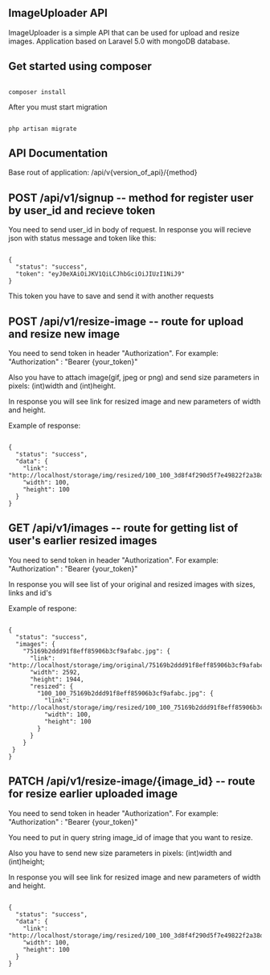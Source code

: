 ## ImageUploader API

ImageUploader is a simple API that can be used for upload and resize images. 
Application based on Laravel 5.0 with mongoDB database. 

## Get started using composer

```

composer install
```


After you must start migration


```

php artisan migrate
```


## API Documentation

Base rout of application: /api/v{version_of_api}/{method}

## POST /api/v1/signup -- method for register user by user_id and recieve token 

You need to send user_id in body of request. 
In response you will recieve json with status message and token like this:

```

{
  "status": "success",
  "token": "eyJ0eXAiOiJKV1QiLCJhbGciOiJIUzI1NiJ9"
}
```


This token you have to save and send it with another requests

## POST /api/v1/resize-image -- route for upload and resize new image

You need to send token in header "Authorization". For example: "Authorization" : "Bearer {your_token}"

Also you have to attach image(gif, jpeg or png) and send size parameters in pixels: (int)width and (int)height.

In response you will see link for resized image and new parameters of width and height.

Example of response:

```

{
  "status": "success",
  "data": {
    "link": "http://localhost/storage/img/resized/100_100_3d8f4f290d5f7e49822f2a38d7aa9e76_56ec0b59ddfccda40400003c.png",
    "width": 100,
    "height": 100
  }
}
```


## GET /api/v1/images -- route for getting list of user's earlier resized images

You need to send token in header "Authorization". For example: "Authorization" : "Bearer {your_token}"

In response you will see list of your original and resized images with sizes, links and id's

Example of respone:

```

{
  "status": "success",
  "images": {
    "75169b2ddd91f8eff85906b3cf9afabc.jpg": {
      "link": "http://localhost/storage/img/original/75169b2ddd91f8eff85906b3cf9afabc.jpg",
      "width": 2592,
      "height": 1944,
      "resized": {
        "100_100_75169b2ddd91f8eff85906b3cf9afabc.jpg": {
          "link": "http://localhost/storage/img/resized/100_100_75169b2ddd91f8eff85906b3cf9afabc.jpg",
          "width": 100,
          "height": 100
        }
      }
    }
 }
}
```


## PATCH /api/v1/resize-image/{image_id} -- route for resize earlier uploaded image

You need to send token in header "Authorization". For example: "Authorization" : "Bearer {your_token}"

You need to put in query string image_id of image that you want to resize.

Also you have to send new size parameters in pixels: (int)width and (int)height;

In response you will see link for resized image and new parameters of width and height.


```

{
  "status": "success",
  "data": {
    "link": "http://localhost/storage/img/resized/100_100_3d8f4f290d5f7e49822f2a38d7aa9e76_56ec0b59ddfccda40400003c.png",
    "width": 100,
    "height": 100
  }
}
```
